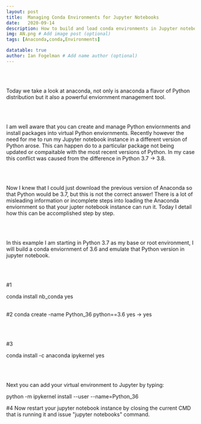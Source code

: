 ```yaml
---
layout: post
title:  Managing Conda Environments for Jupyter Notebooks
date:   2020-09-14
description: How to build and load conda environments in Jupyter notebooks
img: AN.png # Add image post (optional)
tags: [Anaconda,conda,Environments]

datatable: true
author: Ian Fogelman # Add name author (optional)
---
```


<meta property="og:title" content="Managing Conda Environments for Jupyter Notebooks">
<meta property="og:description" content="A blog by Ian Fogelman.">
<meta property="og:image" content="https://repository-images.githubusercontent.com/190807493/a3610e80-bed1-11e9-87ac-2a4f0aa3b2ee">
<meta property="og:url" content="https://repository-images.githubusercontent.com/190807493/a3610e80-bed1-11e9-87ac-2a4f0aa3b2ee">

<br>
<br>

Today we take a look at anaconda, not only is anaconda a flavor of Python distribution but it also a powerful enviornment management tool.

<br>
<br>

I am well aware that you can create and manage Python enviornments and install packages into virtual Python enviornments.
Recently however the need for me to run my Jupyter notebook instance in a different version of Python arose.
This can happen do to a particular package not being updated or compaitable with the most recent versions of Python.
In my case this conflict was caused from the difference in Python 3.7 -> 3.8.

<br>
<br>

Now I knew that I could just download the previous version of Anaconda so that Python would be 3.7, but this is not the correct answer!
There is a lot of misleading information or incomplete steps into loading the Anaconda enviornment so that your jupter notebook instance can run it.
Today I detail how this can be accomplished step by step.

<br>
<br>

In this example I am starting in Python 3.7 as my base or root environment, I will build a conda enviornment of 3.6 and emulate that Python version in jupyter notebook.

<br>
<br>

#1

conda install nb_conda
yes
<br>
<br>

#2
conda create -name Python_36 python==3.6
yes -> yes

<br>
<br>

#3

conda install -c anaconda ipykernel
yes

<br>
<br>


Next you can add your virtual environment to Jupyter by typing:

python -m ipykernel install --user --name=Python_36


#4
Now restart your jupyter notebook instance by closing the current CMD that is running it and issue "jupyter notebooks" command.








